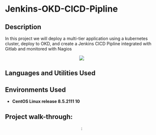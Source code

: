 # Jenkins-OKD-CICD-Pipline
<h2>Description</h2>
In this project we will deploy a multi-tier application using a kubernetes cluster, deploy to OKD, and create a Jenkins CICD Pipline integrated with Gitlab and monitored with Nagios 
<p align="center">
<img src="https://github.com/user-attachments/assets/6daaecae-75f4-40b4-ac1e-4ee0d789d18c"/>

<h2>Languages and Utilities Used</h2>



<h2>Environments Used </h2>

- <b>CentOS Linux release 8.5.2111
 10</b>

<h2>Project walk-through:</h2>
<p align="center">
 : <br/>
<img src=""/>
<br /> <br /> <br />  
<br />
   <br/>  <br/> 
<img src=""/>
<br />
<br /> <br/>
 <br/>
<img src=""/>
<br />
<br /> <br/> 
 <br/>
 <img src=""/>
<br/>
<br /> <br/>
 <br/>
<img src=""/>
<br />
<br /> <br/> 
 <br/>
 <img src=""/>
<br/><br /> <br/>
 <br/>
<img src=""/>
<br />
<br /> <br/> 
 <br/>
 <img src=""/>
<br/><br /> <br/>
 <br/>
<img src=""/>
<br />
<br /> <br/> 
 <br/>
 <img src=""/>
<br/><br /> <br/>
 <br/>
<img src=""/>
<br />
<br /> <br/> 
 <br/>
 <img src=""/>
<br/><br /> <br/>
 <br/>
<img src=""/>
<br />
<br /> <br/> 
 <br/>
 <img src=""/>
<br/><br /> <br/>
 <br/>
<img src=""/>
<br />
<br /> <br/> 
 <br/>
 <img src=""/>
<br/><br /> <br/>
 <br/>
<img src=""/>
<br />
<br /> <br/> 
 <br/>
 <img src=""/>
<br/><br /> <br/>
 <br/>
<img src=""/>
<br />
<br /> <br/> 
 <br/>
 <img src=""/>
<br/><br /> <br/>
 <br/>
<img src=""/>
<br />
<br /> <br/> 
 <br/>
 <img src=""/>
<br/><br /> <br/>
 <br/>
<img src=""/>
<br />
<br /> <br/> 
 <br/>
 <img src=""/>
<br/><br /> <br/>
 <br/>
<img src=""/>
<br />
<br /> <br/> 
 <br/>
 <img src=""/>
<br/><br /> <br/>
 <br/>
<img src=""/>
<br />
<br /> <br/> 
 <br/>
 <img src=""/>
<br/><br /> <br/>
 <br/>
<img src=""/>
<br />
<br /> <br/> 
 <br/>
 <img src=""/>
<br/><br /> <br/>
 <br/>
<img src=""/>
<br />
<br /> <br/> 
 <br/>
 <img src=""/>
<br/><br /> <br/>
 <br/>
<img src=""/>
<br />
<br /> <br/> 
 <br/>
 <img src=""/>
<br/><br /> <br/>
 <br/>
<img src=""/>
<br />
<br /> <br/> 
 <br/>
 <img src=""/>
<br/><br /> <br/>
 <br/>
<img src=""/>
<br />
<br /> <br/> 
 <br/>
 <img src=""/>
<br/><br /> <br/>
 <br/>
<img src=""/>
<br />
<br /> <br/> 
 <br/>
 <img src=""/>
<br/><br /> <br/>
 <br/>
<img src=""/>
<br />
<br /> <br/> 
 <br/>
 <img src=""/>
<br/><br /> <br/>
 <br/>
<img src=""/>
<br />
<br /> <br/> 
 <br/>
 <img src=""/>
<br/><br /> <br/>
 <br/>
<img src=""/>
<br />
<br /> <br/> 
 <br/>
 <img src=""/>
<br/><br /> <br/>
 <br/>
<img src=""/>
<br />
<br /> <br/> 
 <br/>
 <img src=""/>
<br/><br /> <br/>
 <br/>
<img src=""/>
<br />
<br /> <br/> 
 <br/>
 <img src=""/>
<br/><br /> <br/>
 <br/>
<img src=""/>
<br />
<br /> <br/> 
 <br/>
 <img src=""/>
<br/>
